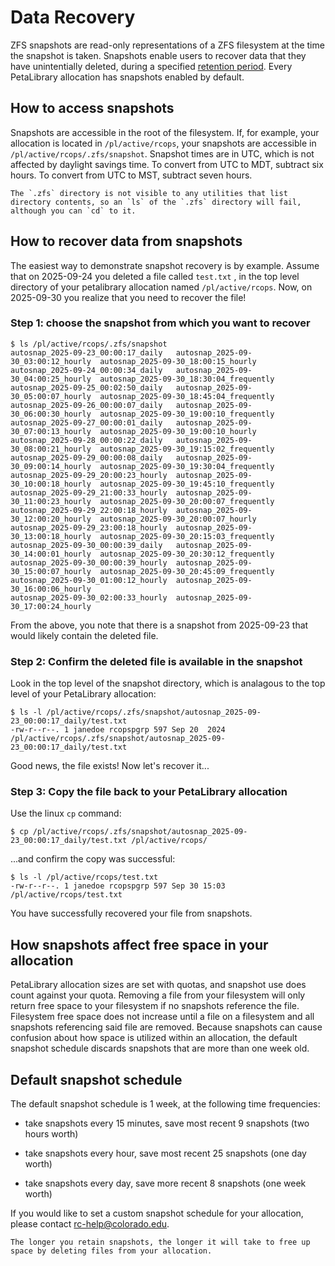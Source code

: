 # Data Recovery

ZFS snapshots are read-only representations of a ZFS filesystem at the time the snapshot is taken. Snapshots enable users to recover data that they have unintentially deleted, during a specified [retention period](#default-snapshot-schedule). Every PetaLibrary allocation has snapshots enabled by default. 

## How to access snapshots

Snapshots are accessible in the root of the filesystem. If, for example,
your allocation is located in `/pl/active/rcops`, your snapshots are
accessible in `/pl/active/rcops/.zfs/snapshot`. Snapshot times are in UTC, which is not affected by daylight savings time. To convert from UTC to MDT, subtract six hours. To convert from UTC to MST, subtract seven hours.

```{note}
The `.zfs` directory is not visible to any utilities that list directory contents, so an `ls` of the `.zfs` directory will fail, although you can `cd` to it.
```

## How to recover data from snapshots

The easiest way to demonstrate snapshot recovery is by example. Assume that on 2025-09-24 you deleted a file called `test.txt` , in the top level directory of your petalibrary allocation named `/pl/active/rcops`. Now, on 2025-09-30 you realize that you need to recover the file!   

### Step 1: choose the snapshot from which you want to recover

```
$ ls /pl/active/rcops/.zfs/snapshot
autosnap_2025-09-23_00:00:17_daily   autosnap_2025-09-30_03:00:12_hourly  autosnap_2025-09-30_18:00:15_hourly
autosnap_2025-09-24_00:00:34_daily   autosnap_2025-09-30_04:00:25_hourly  autosnap_2025-09-30_18:30:04_frequently
autosnap_2025-09-25_00:02:50_daily   autosnap_2025-09-30_05:00:07_hourly  autosnap_2025-09-30_18:45:04_frequently
autosnap_2025-09-26_00:00:07_daily   autosnap_2025-09-30_06:00:30_hourly  autosnap_2025-09-30_19:00:10_frequently
autosnap_2025-09-27_00:00:01_daily   autosnap_2025-09-30_07:00:13_hourly  autosnap_2025-09-30_19:00:10_hourly
autosnap_2025-09-28_00:00:22_daily   autosnap_2025-09-30_08:00:21_hourly  autosnap_2025-09-30_19:15:02_frequently
autosnap_2025-09-29_00:00:08_daily   autosnap_2025-09-30_09:00:14_hourly  autosnap_2025-09-30_19:30:04_frequently
autosnap_2025-09-29_20:00:23_hourly  autosnap_2025-09-30_10:00:18_hourly  autosnap_2025-09-30_19:45:10_frequently
autosnap_2025-09-29_21:00:33_hourly  autosnap_2025-09-30_11:00:23_hourly  autosnap_2025-09-30_20:00:07_frequently
autosnap_2025-09-29_22:00:18_hourly  autosnap_2025-09-30_12:00:20_hourly  autosnap_2025-09-30_20:00:07_hourly
autosnap_2025-09-29_23:00:18_hourly  autosnap_2025-09-30_13:00:18_hourly  autosnap_2025-09-30_20:15:03_frequently
autosnap_2025-09-30_00:00:39_daily   autosnap_2025-09-30_14:00:01_hourly  autosnap_2025-09-30_20:30:12_frequently
autosnap_2025-09-30_00:00:39_hourly  autosnap_2025-09-30_15:00:07_hourly  autosnap_2025-09-30_20:45:09_frequently
autosnap_2025-09-30_01:00:12_hourly  autosnap_2025-09-30_16:00:06_hourly
autosnap_2025-09-30_02:00:33_hourly  autosnap_2025-09-30_17:00:24_hourly
```

From the above, you note that there is a snapshot from 2025-09-23 that would likely contain the deleted file.  

### Step 2: Confirm the deleted file is available in the snapshot

Look in the top level of the snapshot directory, which is analagous to the top level of your PetaLibrary allocation: 
```
$ ls -l /pl/active/rcops/.zfs/snapshot/autosnap_2025-09-23_00:00:17_daily/test.txt
-rw-r--r--. 1 janedoe rcopspgrp 597 Sep 20  2024 /pl/active/rcops/.zfs/snapshot/autosnap_2025-09-23_00:00:17_daily/test.txt
```

Good news, the file exists!  Now let's recover it...

### Step 3: Copy the file back to your PetaLibrary allocation

Use the linux `cp` command:

```
$ cp /pl/active/rcops/.zfs/snapshot/autosnap_2025-09-23_00:00:17_daily/test.txt /pl/active/rcops/
```

...and confirm the copy was successful:

```
$ ls -l /pl/active/rcops/test.txt
-rw-r--r--. 1 janedoe rcopspgrp 597 Sep 30 15:03 /pl/active/rcops/test.txt
```

You have successfully recovered your file from snapshots. 

## How snapshots affect free space in your allocation

PetaLibrary allocation sizes are set with quotas, and snapshot use does
count against your quota. Removing a file from your filesystem will
only return free space to your filesystem if no snapshots reference the
file. Filesystem free space does not increase until a file on a filesystem
and all snapshots referencing said file are removed. Because snapshots
can cause confusion about how space is utilized within an allocation,
the default snapshot schedule discards snapshots that are more than one
week old.

## Default snapshot schedule

The default snapshot schedule is 1 week, at the following time frequencies:

 - take snapshots every 15 minutes, save most recent 9 snapshots (two
   hours worth)

 - take snapshots every hour, save most recent 25 snapshots (one day
   worth)

 - take snapshots every day, save more recent 8 snapshots (one week worth)

If you would like to set a custom snapshot schedule for your allocation,
please contact <rc-help@colorado.edu>. 

```{note}
The longer you retain snapshots, the longer it will take to free up space by deleting files from your allocation.
```

